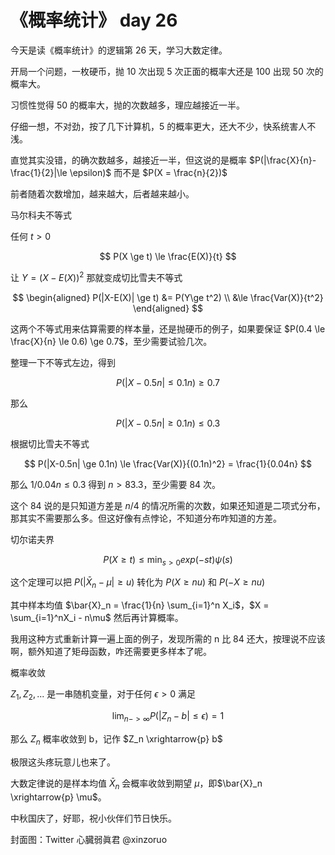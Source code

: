 # 《概率统计》 day 26

今天是读《概率统计》的逻辑第 26 天，学习大数定律。

开局一个问题，一枚硬币，抛 10 次出现 5 次正面的概率大还是 100 出现 50 次的概率大。

习惯性觉得 50 的概率大，抛的次数越多，理应越接近一半。

仔细一想，不对劲，按了几下计算机，5 的概率更大，还大不少，快系统害人不浅。

直觉其实没错，的确次数越多，越接近一半，但这说的是概率 $P(|\frac{X}{n}-\frac{1}{2}|\le \epsilon)$ 而不是 $P(X = \frac{n}{2})$

前者随着次数增加，越来越大，后者越来越小。

马尔科夫不等式

任何 $t \gt 0$

$$
P(X \ge t) \le \frac{E(X)}{t}
$$

让 $Y = (X-E(X))^2$ 那就变成切比雪夫不等式

$$
\begin{aligned}
P(|X-E(X)| \ge t) &= P(Y\ge t^2) \\
&\le \frac{Var(X)}{t^2}
\end{aligned}
$$

这两个不等式用来估算需要的样本量，还是抛硬币的例子，如果要保证 $P(0.4 \le \frac{X}{n} \le 0.6) \ge 0.7$，至少需要试验几次。

整理一下不等式左边，得到

$$
P(|X-0.5n| \le 0.1n) \ge 0.7
$$

那么

$$
P(|X-0.5n| \ge 0.1n) \le 0.3
$$

根据切比雪夫不等式

$$
P(|X-0.5n| \ge 0.1n) \le \frac{Var(X)}{(0.1n)^2} = \frac{1}{0.04n}
$$

那么 $1/0.04n \le 0.3$ 得到 $n > 83.3$，至少需要 84 次。

这个 84 说的是只知道方差是 $n/4$ 的情况所需的次数，如果还知道是二项式分布，那其实不需要那么多。但这好像有点悖论，不知道分布咋知道的方差。

切尔诺夫界

$$
P(X \ge t) \le \min_{s \gt 0} exp(-st)\psi(s)
$$

这个定理可以把 $P(|\bar{X}_n - \mu| \ge u)$ 转化为 $P(X \ge nu)$ 和 $P(-X \ge nu)$

其中样本均值 $\bar{X}_n = \frac{1}{n} \sum_{i=1}^n X_i$，$X = \sum_{i=1}^nX_i - n\mu$ 然后再计算概率。

我用这种方式重新计算一遍上面的例子，发现所需的 n 比 84 还大，按理说不应该啊，额外知道了矩母函数，咋还需要更多样本了呢。

概率收敛

$Z_1, Z_2, ...$ 是一串随机变量，对于任何 $\epsilon \gt 0$ 满足

$$
\lim_{n -> \infty} P(|Z_n - b|\le \epsilon) = 1 
$$

那么 $Z_n$ 概率收敛到 b，记作 $Z_n \xrightarrow{p} b$

极限这头疼玩意儿也来了。

大数定律说的是样本均值 $\bar{X}_n$ 会概率收敛到期望 $\mu$，即$\bar{X}_n \xrightarrow{p} \mu$。

中秋国庆了，好耶，祝小伙伴们节日快乐。

封面图：Twitter 心臓弱眞君 @xinzoruo
